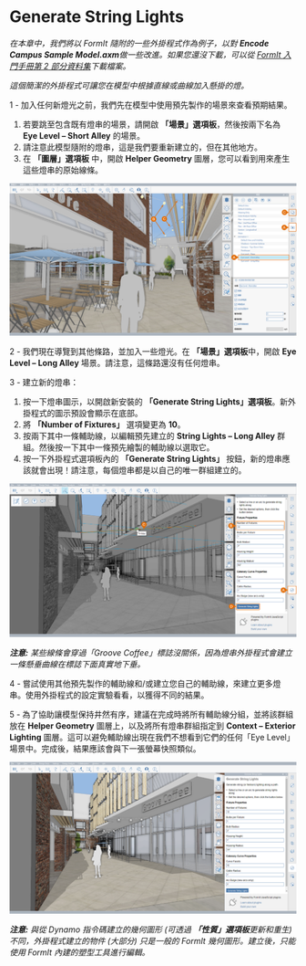 # Generate String Lights

_在本章中，我們將以 FormIt 隨附的一些外掛程式作為例子，以對_ _**Encode Campus Sample Model.axm**做一些改進。如果您還沒下載，可以從_ [_FormIt 入門手冊第 2 部分資料集_](https://formit-help.s3.amazonaws.com/FormIt+Primer+Part+2+Datasets.zip)_下載檔案。_

_這個簡潔的外掛程式可讓您在模型中根據直線或曲線加入懸掛的燈。_

1 - 加入任何新燈光之前，我們先在模型中使用預先製作的場景來查看預期結果。

1. 若要跳至包含既有燈串的場景，請開啟 **「場景」選項板**，然後按兩下名為 **Eye Level – Short Alley** 的場景。
2. 請注意此模型隨附的燈串，這是我們要重新建立的，但在其他地方。
3. 在 **「圖層」選項板** 中，開啟 **Helper Geometry** 圖層，您可以看到用來產生這些燈串的原始線條。

![](<../../.gitbook/assets/3 (10).png>)

2 - 我們現在導覽到其他條路，並加入一些燈光。在 **「場景」選項板**中，開啟 **Eye Level – Long Alley** 場景。請注意，這條路還沒有任何燈串。

3 - 建立新的燈串：

1. 按一下燈串圖示，以開啟新安裝的 **「Generate String Lights」選項板**。新外掛程式的圖示預設會顯示在底部。
2. 將 **「Number of Fixtures」** 選項變更為 **10**。
3. 按兩下其中一條輔助線，以編輯預先建立的 **String Lights – Long Alley** 群組。然後按一下其中一條預先繪製的輔助線以選取它。
4. 按一下外掛程式選項板內的 **「Generate String Lights」** 按鈕，新的燈串應該就會出現！請注意，每個燈串都是以自己的唯一群組建立的。

![](<../../.gitbook/assets/4 (6) (1).png>)

_**注意:**_ _某些線條會穿過「Groove Coffee」標誌沒關係，因為燈串外掛程式會建立一條懸垂曲線在標誌下面真實地下垂。_

4 - 嘗試使用其他預先製作的輔助線和/或建立您自己的輔助線，來建立更多燈串。使用外掛程式的設定實驗看看，以獲得不同的結果。

5 - 為了協助讓模型保持井然有序，建議在完成時將所有輔助線分組，並將該群組放在 **Helper Geometry** 圖層上，以及將所有燈串群組指定到 **Context – Exterior Lighting** 圖層。這可以避免輔助線出現在我們不想看到它們的任何「Eye Level」場景中。完成後，結果應該會與下一張螢幕快照類似。

![](<../../.gitbook/assets/5 (3) (1).png>)

_**注意:**_ _與從 Dynamo 指令碼建立的幾何圖形 (可透過_ _**「性質」選項板**更新和重生) 不同，外掛程式建立的物件 (大部分) 只是一般的 FormIt 幾何圖形。建立後，只能使用 FormIt 內建的塑型工具進行編輯。_
